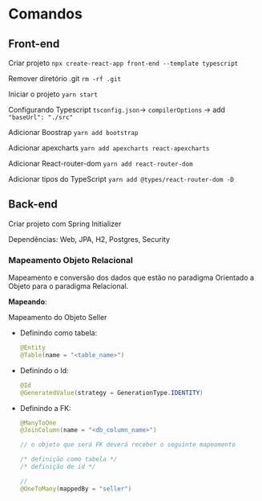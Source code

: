 # Comandos

## Front-end

Criar projeto
`npx create-react-app front-end --template typescript`

Remover diretório .git
`rm -rf .git`

Iniciar o projeto
`yarn start`

Configurando Typescript
`tsconfig.json`-> `compilerOptions` -> add `"baseUrl": "./src"`

Adicionar Boostrap
`yarn add bootstrap`

Adicionar apexcharts
`yarn add apexcharts react-apexcharts`

Adicionar React-router-dom
`yarn add react-router-dom`

Adicionar tipos do TypeScript
`yarn add @types/react-router-dom -D`



## Back-end

Criar projeto com Spring Initializer

Dependências: Web, JPA, H2, Postgres, Security

### Mapeamento Objeto Relacional

Mapeamento e conversão dos dados que estão no paradigma Orientado a Objeto para o paradigma Relacional.

__Mapeando__:

Mapeamento do Objeto Seller

* Definindo como tabela:

  ```java
  @Entity
  @Table(name = "<table_name>")
  ```

* Definindo o Id:

  ```java
  @Id 
  @GeneratedValue(strategy = GenerationType.IDENTITY)
  ```

* Definindo a FK:

  ```java
  @ManyToOne
  @JoinColumn(name = "<db_column_name>")
  
  // o objeto que será FK deverá receber o seguinte mapeamento
  
  /* definição como tabela */
  /* definição de id */
  
  //
  @OneToMany(mappedBy = "seller")
  ```

